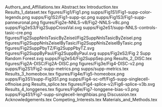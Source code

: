 Authors_and_Affiliations.tex
Abstract.tex
Introduction.tex
Results_1_dataset.tex
figures/Fig1/Fig1.png
supps/Fig1S1/Fig1-supp-color-legends.png
supps/Fig1S2/Fig1-supp-qc.png
supps/Fig1S3/Fig1-supp-panneuronal.png
figures/Fig2e-NNLS-v8/Fig2-NNLS-v8c.png
supps/Fig2eS3/Fig2SuppCrossVal.svg
supps/Fig2eS1/supp-NNLS-controls-tasic-cre.png
figures/Fig2SuppNnlsTasicByZeisel/Fig2SuppNnlsTasicByZeisel.png
figures/Fig2SuppNnlsZeiselByTasic/Fig2SuppNnlsZeiselByTasic.png
figures/Fig2SuppPbyTZ/Fig2SuppPbyTZ.svg
figures/Fig2SuppByPaul/Fig2SuppByPaul.svg
supps/Fig2eS2/Fig 2 Supp Random Forest.svg
supps/Fig2eS4/Fig2SuppSep.png
Results_2_DISC.tex
figures/Fig2A-DISC/Fig2A-DISC.png
figures/Fig3e/Fig4-DISC-v2.png
supps/Fig2S1/Fig2-supp-metrics.png
supps/supp-metrics.tex
Results_3_homeobox.tex
figures/Fig4e/Fig5-homeobox.png
supps/Fig3S1/supp-Fig3S1.png
supps/Fig4-sc-off/Fig5-supp-singlecell-offnoise.png
Results_splice.tex
figures/Fig4-splice-v2/Fig6-splice-v3b.svg
Results_4_longgenes.tex
figures/Fig6e/Fig7-longgene-bias-v3.png
supps/Fig4S1/Fig7-supp-singlecell-lengthbias.png
Discussion.tex
Acknowledgements.tex
Competing_Interests.tex
Materials_and_Methods.tex